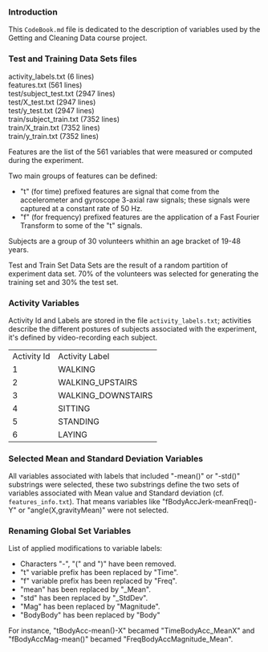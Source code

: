 ### Introduction

This `CodeBook.md` file is dedicated to the description of variables used by the Getting and Cleaning Data course project.

### Test and Training Data Sets files

activity_labels.txt (6 lines)   
features.txt (561 lines)    
test/subject_test.txt (2947 lines)   
test/X_test.txt (2947 lines)   
test/y_test.txt (2947 lines)   
train/subject_train.txt (7352 lines)   
train/X_train.txt (7352 lines)   
train/y_train.txt (7352 lines)   

Features are the list of the 561 variables that were measured or computed during the experiment.

Two main groups of features can be defined:
* "t" (for time) prefixed features are signal that come from the accelerometer and gyroscope 3-axial raw signals; these signals were captured at a constant rate of 50 Hz. 
* "f" (for frequency) prefixed features are the application of a Fast Fourier Transform to some of the "t" signals.

Subjects are a group of 30 volunteers whithin an age bracket of 19-48 years.

Test and Train Set Data Sets are the result of a random partition of experiment data set. 70% of the volunteers was selected for generating the training set and 30% the test set.

### Activity Variables

Activity Id and Labels are stored in the file `activity_labels.txt`; activities describe the different postures of subjects associated with the experiment, it's defined by video-recording each subject.

<table>
  <tr>
    <td>Activity Id</td><td>Activity Label</td>
  </tr>
  <tr>
    <td>1</td><td>WALKING</td>
  </tr>
  <tr>
    <td>2</td><td>WALKING_UPSTAIRS</td>
  </tr>
  <tr>
    <td>3</td><td>WALKING_DOWNSTAIRS</td>
  </tr>
  <tr>
    <td>4</td><td>SITTING</td>
  </tr>
  <tr>
    <td>5</td><td>STANDING</td>
  </tr>
  <tr>
    <td>6</td><td>LAYING</td>
  </tr>
</table>

### Selected Mean and Standard Deviation Variables

All variables associated with labels that included "-mean()" or "-std()" substrings were selected, these two substrings define the two sets of variables associated with Mean value and Standard deviation (cf. `features_info.txt`). That means variables like "fBodyAccJerk-meanFreq()-Y" or "angle(X,gravityMean)" were not selected.

### Renaming Global Set Variables

List of applied modifications to variable labels:
* Characters "-", "(" and ")" have been removed.
* "t" variable prefix has been replaced by "Time".
* "f" variable prefix has been replaced by "Freq".
* "mean" has been replaced by "_Mean".
* "std" has been replaced by "_StdDev".
* "Mag" has been replaced by "Magnitude".
* "BodyBody" has been replaced by "Body"

For instance, "tBodyAcc-mean()-X" becamed "TimeBodyAcc_MeanX" and "fBodyAccMag-mean()" becamed "FreqBodyAccMagnitude_Mean".
